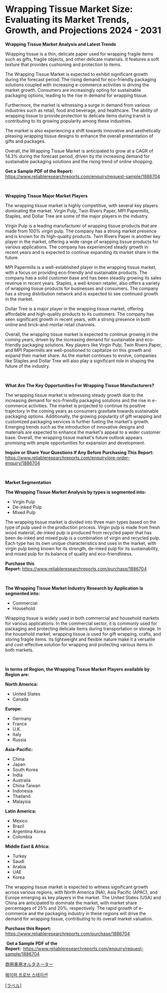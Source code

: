 <p><h1>Wrapping Tissue Market Size: Evaluating its Market Trends, Growth, and Projections 2024 - 2031</h1></p><p><strong>Wrapping Tissue Market Analysis and Latest Trends</strong></p>
<p><p>Wrapping tissue is a thin, delicate paper used for wrapping fragile items such as gifts, fragile objects, and other delicate materials. It features a soft texture that provides cushioning and protection to items.</p><p>The Wrapping Tissue Market is expected to exhibit significant growth during the forecast period. The rising demand for eco-friendly packaging solutions coupled with increasing e-commerce activities is driving the market growth. Consumers are increasingly opting for sustainable packaging options, leading to the rise in demand for wrapping tissue.</p><p>Furthermore, the market is witnessing a surge in demand from various industries such as retail, food and beverage, and healthcare. The ability of wrapping tissue to provide protection to delicate items during transit is contributing to its growing popularity among these industries.</p><p>The market is also experiencing a shift towards innovative and aesthetically pleasing wrapping tissue designs to enhance the overall presentation of gifts and packages.</p><p>Overall, the Wrapping Tissue Market is anticipated to grow at a CAGR of 14.3% during the forecast period, driven by the increasing demand for sustainable packaging solutions and the rising trend of online shopping.</p></p>
<p><strong>Get a Sample PDF of the Report:&nbsp;</strong> <a href="https://www.reliableresearchreports.com/enquiry/request-sample/1886704">https://www.reliableresearchreports.com/enquiry/request-sample/1886704</a></p>
<p>&nbsp;</p>
<p><strong>Wrapping Tissue Major Market Players</strong></p>
<p><p>The wrapping tissue market is highly competitive, with several key players dominating the market. Virgin Pulp, Twin Rivers Paper, MPI Papermills, Staples, and Dollar Tree are some of the major players in the industry.</p><p>Virgin Pulp is a leading manufacturer of wrapping tissue products that are made from 100% virgin pulp. The company has a strong market presence and is known for its high-quality products. Twin Rivers Paper is another key player in the market, offering a wide range of wrapping tissue products for various applications. The company has experienced steady growth in recent years and is expected to continue expanding its market share in the future.</p><p>MPI Papermills is a well-established player in the wrapping tissue market, with a focus on providing eco-friendly and sustainable products. The company has a solid customer base and has been steadily growing its sales revenue in recent years. Staples, a well-known retailer, also offers a variety of wrapping tissue products for businesses and consumers. The company has a strong distribution network and is expected to see continued growth in the market.</p><p>Dollar Tree is a major player in the wrapping tissue market, offering affordable and high-quality products to its customers. The company has seen significant growth in recent years, with a strong presence in both online and brick-and-mortar retail channels.</p><p>Overall, the wrapping tissue market is expected to continue growing in the coming years, driven by the increasing demand for sustainable and eco-friendly packaging solutions. Key players like Virgin Pulp, Twin Rivers Paper, and MPI Papermills are well-positioned to capitalize on this growth and expand their market share. As the market continues to evolve, companies like Staples and Dollar Tree will also play a significant role in shaping the future of the industry.</p></p>
<p>&nbsp;</p>
<p><strong>What Are The Key Opportunities For Wrapping Tissue Manufacturers?</strong></p>
<p><p>The wrapping tissue market is witnessing steady growth due to the increasing demand for eco-friendly packaging solutions and the rise in e-commerce activities. The market is projected to continue its positive trajectory in the coming years as consumers gravitate towards sustainable packaging options. Additionally, the growing popularity of gift wrapping and customized packaging services is further fueling the market's growth. Emerging trends such as the introduction of innovative designs and materials are expected to enhance the market's appeal to a wider customer base. Overall, the wrapping tissue market's future outlook appears promising with ample opportunities for expansion and development.</p></p>
<p><strong>Inquire or Share Your Questions If Any Before Purchasing This Report:</strong> <a href="https://www.reliableresearchreports.com/enquiry/pre-order-enquiry/1886704">https://www.reliableresearchreports.com/enquiry/pre-order-enquiry/1886704</a></p>
<p>&nbsp;</p>
<p><strong>Market Segmentation</strong></p>
<p><strong>The Wrapping Tissue Market Analysis by types is segmented into:</strong></p>
<p><ul><li>Virgin Pulp</li><li>De-inked Pulp</li><li>Mixed Pulp</li></ul></p>
<p><p>The wrapping tissue market is divided into three main types based on the type of pulp used in the production process. Virgin pulp is made from fresh wood material, de-inked pulp is produced from recycled paper that has been de-inked and mixed pulp is a combination of virgin and recycled pulp. Each type has its own unique characteristics and uses in the market, with virgin pulp being known for its strength, de-inked pulp for its sustainability, and mixed pulp for its balance of quality and eco-friendliness.</p></p>
<p><strong>Purchase this Report:&nbsp;</strong><a href="https://www.reliableresearchreports.com/purchase/1886704">https://www.reliableresearchreports.com/purchase/1886704</a></p>
<p>&nbsp;</p>
<p><strong>The Wrapping Tissue Market Industry Research by Application is segmented into:</strong></p>
<p><ul><li>Commercial</li><li>Household</li></ul></p>
<p><p>Wrapping tissue is widely used in both commercial and household markets for various applications. In the commercial sector, it is commonly used for packaging and protecting delicate items during transportation or storage. In the household market, wrapping tissue is used for gift wrapping, crafts, and storing fragile items. Its lightweight and flexible nature make it a versatile and cost-effective solution for wrapping and protecting various items in both markets.</p></p>
<p>&nbsp;</p>
<p><strong>In terms of Region, the Wrapping Tissue Market Players available by Region are:</strong></p>
<p>
    <p> <strong> North America: </strong>
        <ul>
            <li>United States</li>
            <li>Canada</li>
        </ul>
        </p> 
    <p> <strong> Europe: </strong>
        <ul>
            <li>Germany</li>
            <li>France</li>
            <li>U.K.</li>
            <li>Italy</li>
            <li>Russia</li>
        </ul>
        </p> 
    <p> <strong> Asia-Pacific: </strong>
        <ul>
            <li>China</li>
            <li>Japan</li>
            <li>South Korea</li>
            <li>India</li>
            <li>Australia</li>
            <li>China Taiwan</li>
            <li>Indonesia</li>
            <li>Thailand</li>
            <li>Malaysia</li>
        </ul>
        </p> 
    <p> <strong> Latin America: </strong>
        <ul>
            <li>Mexico</li>
            <li>Brazil</li>
            <li>Argentina Korea</li>
            <li>Colombia</li>
        </ul>
        </p> 
    <p> <strong> Middle East & Africa: </strong>
        <ul>
            <li>Turkey</li>
            <li>Saudi</li>
            <li>Arabia</li>
            <li>UAE</li>
            <li>Korea</li>
        </ul>
    </p>
    </p>
<p><p>The wrapping tissue market is expected to witness significant growth across various regions, with North America (NA), Asia Pacific (APAC), and Europe emerging as key players in the market. The United States (USA) and China are anticipated to dominate the market, with market share percentages of 25% and 20%, respectively. The rapid growth of e-commerce and the packaging industry in these regions will drive the demand for wrapping tissue, contributing to its overall market valuation.</p></p>
<p><strong>Purchase this Report: </strong><a href="https://www.reliableresearchreports.com/purchase/1886704">https://www.reliableresearchreports.com/purchase/1886704</a></p>
<p>&nbsp;<strong>Get a Sample PDF of the Report:&nbsp;&nbsp;</strong><a href="https://www.reliableresearchreports.com/enquiry/request-sample/1886704">https://www.reliableresearchreports.com/enquiry/request-sample/1886704</a></p>
<p><strong></strong></p>
<p><p><a href="https://medium.com/@chrispbacon162023/%E5%95%86%E7%94%A8%E8%BB%8A%E7%94%A8%E7%99%BA%E9%9B%BB%E6%A9%9F%E5%B8%82%E5%A0%B4%E3%81%AF-%E5%B8%82%E5%A0%B4%E3%82%B7%E3%82%A7%E3%82%A2-%E3%82%B5%E3%82%A4%E3%82%BA-%E3%81%8A%E3%82%88%E3%81%B32031%E5%B9%B4%E3%81%BE%E3%81%A7%E3%81%AE%E4%BA%88%E6%B8%AC%E3%81%AB%E7%84%A6%E7%82%B9%E3%82%92%E5%BD%93%E3%81%A6%E3%81%A6%E3%81%84%E3%81%BE%E3%81%99-385365d96722">商用車用オルタネーター</a></p><p><a href="https://medium.com/@corneliutrifa2022/%EC%9B%A8%EC%9D%B4%ED%8D%BC-%ED%94%84%EB%A1%9C%EB%B8%8C-%EC%8A%A4%ED%85%8C%EC%9D%B4%EC%85%98-%EC%8B%9C%EC%9E%A5-%EA%B7%9C%EB%AA%A8-%EC%97%B0%ED%8F%89%EA%B7%A0-%EC%84%B1%EC%9E%A5%EC%9C%A8-%EC%A0%84%EB%A7%9D-2024-2030-586a19dc205c">웨이퍼 프로브 스테이션</a></p><p><a href="https://medium.com/@gregost89076vddcv/%E3%83%A9%E3%83%99%E3%83%AB%E5%B8%82%E5%A0%B4-2031%E5%B9%B4%E3%81%BE%E3%81%A7%E3%81%AE%E6%88%90%E5%8A%9F%E3%81%99%E3%82%8B%E3%83%93%E3%82%B8%E3%83%8D%E3%82%B9%E6%88%A6%E7%95%A5%E3%81%AE%E4%BA%88%E6%B8%AC%E3%81%AE%E9%8D%B5-bcf72895d3a9">[ラベル]</a></p></p>